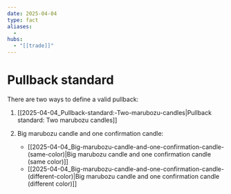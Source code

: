 ```yaml
---
date: 2025-04-04
type: fact
aliases:
  -
hubs:
  - "[[trade]]"
---
```


# Pullback standard

There are two ways to define a valid pullback:

1. [[2025-04-04_Pullback-standard:-Two-marubozu-candles|Pullback standard: Two marubozu candles]]

2. Big marubozu candle and one confirmation candle:
    - [[2025-04-04_Big-marubozu-candle-and-one-confirmation-candle-(same-color)|Big marubozu candle and one confirmation candle (same color)]]
    - [[2025-04-04_Big-marubozu-candle-and-one-confirmation-candle-(different-color)|Big marubozu candle and one confirmation candle (different color)]]


